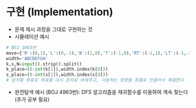 # 구현 (Implementation)
- 문제 제시 과정을 그대로 구현하는 것
- 시뮬레이션 예시
```py 
# BOJ 1063번
move={'R':(0,1),'L':(0,-1),'B':(1,0),'T':(-1,0),'RT':(-1,1),'LT':(-1,-1),'RB':(1,1),'LB':(1,-1)}
width='ABCDEFGH'
k,s,N=input().strip().split()
k_place=(8-int(k[1]),width.index(k[0]))
s_place=(8-int(s[1]),width.index(s[0]))
# 문자를 좌표로 좌표를 다시 문자로 바꿔주고, 이동하는 방향을 튜플로 만들어서 해결한다
```

- 완전탐색 예시 (BOJ 4963번): DFS 알고리즘을 재귀함수를 이용하여 계속 찾는다 
(추가 공부 필요)

